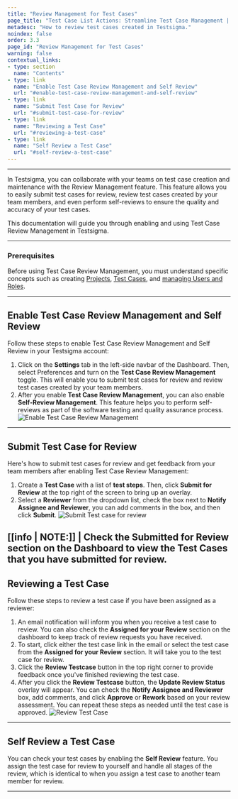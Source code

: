 ```yaml
---
title: "Review Management for Test Cases"
page_title: "Test Case List Actions: Streamline Test Case Management | Testsigma"
metadesc: "How to review test cases created in Testsigma."
noindex: false
order: 3.3
page_id: "Review Management for Test Cases"
warning: false
contextual_links:
- type: section
  name: "Contents"
- type: link
  name: "Enable Test Case Review Management and Self Review"
  url: "#enable-test-case-review-management-and-self-review"
- type: link
  name: "Submit Test Case for Review"
  url: "#submit-test-case-for-review"
- type: link
  name: "Reviewing a Test Case"
  url: "#reviewing-a-test-case"    
- type: link
  name: "Self Review a Test Case"
  url: "#self-review-a-test-case"   
---
```


---

In Testsigma, you can collaborate with your teams on test case creation and maintenance with the Review Management feature. This feature allows you to easily submit test cases for review, review test cases created by your team members, and even perform self-reviews to ensure the quality and accuracy of your test cases.

This documentation will guide you through enabling and using Test Case Review Management in Testsigma.

---

### **Prerequisites**

Before using Test Case Review Management, you must understand specific concepts such as creating [Projects](https://testsigma.com/docs/projects/overview/), [Test Cases](https://testsigma.com/docs/test-cases/manage/add-edit-delete/), and [managing Users and Roles](https://testsigma.com/docs/collaboration/users-roles/).

---

## **Enable Test Case Review Management and Self Review**

Follow these steps to enable Test Case Review Management and Self Review in your Testsigma account:

1. Click on the **Settings** tab in the left-side navbar of the Dashboard. Then, select Preferences and turn on the **Test Case Review Management** toggle. This will enable you to submit test cases for review and review test cases created by your team members.
2. After you enable **Test Case Review Management**, you can also enable **Self-Review Management**. This feature helps you to perform self-reviews as part of the software testing and quality assurance process. ![Enable Test Case Review Management](https://s3.amazonaws.com/static-docs.testsigma.com/new_images/projects/applications/enable_testcasereviewmanagement.gif)

---

## **Submit Test Case for Review**

Here's how to submit test cases for review and get feedback from your team members after enabling Test Case Review Management:

1. Create a **Test Case** with a list of **test steps**. Then, click **Submit for Review** at the top right of the screen to bring up an overlay.
2. Select a **Reviewer** from the dropdown list, check the box next to **Notify Assignee and Reviewer**, you can add comments in the box, and then click **Submit**. ![Submit Test case for review](https://s3.amazonaws.com/static-docs.testsigma.com/new_images/projects/applications/submitreview_testcase.gif)

[[info | NOTE:]]
| Check the **Submitted for Review** section on the Dashboard to view the **Test Cases** that you have submitted for review.
---

## **Reviewing a Test Case**

Follow these steps to review a test case if you have been assigned as a reviewer:

1. An email notification will inform you when you receive a test case to review. You can also check the **Assigned for your Review** section on the dashboard to keep track of review requests you have received.
2. To start, click either the test case link in the email or select the test case from the **Assigned for your Review** section. It will take you to the test case for review.
3. Click the **Review Testcase** button in the top right corner to provide feedback once you've finished reviewing the test case.
4. After you click the **Review Testcase** button, the **Update Review Status** overlay will appear. You can check the **Notify Assignee and Reviewer** box, add comments, and click **Approve** or **Rework** based on your review assessment. You can repeat these steps as needed until the test case is approved. ![Review Test Case](https://s3.amazonaws.com/static-docs.testsigma.com/new_images/projects/applications/review_testcase.gif)

---

## **Self Review a Test Case**

You can check your test cases by enabling the **Self Review** feature. You assign the test case for review to yourself and handle all stages of the review, which is identical to when you assign a test case to another team member for review.

---

